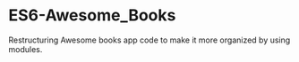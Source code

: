 # ES6-Awesome_Books
Restructuring Awesome books app code to make it more organized by using modules.
